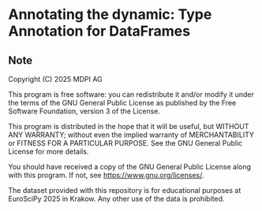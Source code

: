 # Annotating the dynamic: Type Annotation for DataFrames


## Note
Copyright (C) 2025 MDPI AG

This program is free software: you can redistribute it and/or modify
it under the terms of the GNU General Public License as published by
the Free Software Foundation, version 3 of the License.

This program is distributed in the hope that it will be useful,
but WITHOUT ANY WARRANTY; without even the implied warranty of
MERCHANTABILITY or FITNESS FOR A PARTICULAR PURPOSE.  See the
GNU General Public License for more details.

You should have received a copy of the GNU General Public License
along with this program.  If not, see <https://www.gnu.org/licenses/>.


The dataset provided with this repository is for educational purposes at EuroSciPy 2025 in Krakow. Any other use of the data is prohibited.